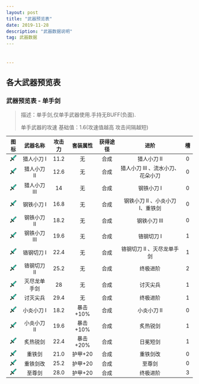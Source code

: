 ```yaml
---
layout: post
title: "武器预览表"
date: 2019-11-28
description: "武器数据说明"
tag: 武器数据
​---   


---
```

## 各大武器预览表

### 武器预览表 - 单手剑

> 描述：单手剑,仅单手武器使用.手持无BUFF(负面).
>
> 单手武器的攻速 基础值：1.6(攻速值越高 攻击间隔越短)

|图标| 武器名称   | 攻击力 | 套装属性 | 获得途径 | 进阶 |槽|
| :--------: | :----: | :------: | :------: | :--: | :--: | :--: |
| ![sword](https://github.com/AirdeCraft/airdecraft.github.io/blob/master/images/posts/diamond_sword.png?raw=true) | 猎人小刀 I | 11.2 | 无 | 合成 |猎人小刀 II|0|
| ![sword](https://github.com/AirdeCraft/airdecraft.github.io/blob/master/images/posts/diamond_sword.png?raw=true) | 猎人小刀 II | 12.6 | 无 | 合成 |猎人小刀 III 、流水小刀、花朵小刀|0|
| ![sword](https://github.com/AirdeCraft/airdecraft.github.io/blob/master/images/posts/diamond_sword.png?raw=true) | 猎人小刀 III | 14 | 无 | 合成 |钢铁小刀 I|0|
| ![sword](https://github.com/AirdeCraft/airdecraft.github.io/blob/master/images/posts/diamond_sword.png?raw=true) | 钢铁小刀 I | 16.8 | 无 | 合成 |钢铁小刀 II 、小炎小刀 I、重铁剑|0|
| ![sword](https://github.com/AirdeCraft/airdecraft.github.io/blob/master/images/posts/diamond_sword.png?raw=true) | 钢铁小刀 II | 18.2 | 无 | 合成 |钢铁小刀 III|0|
| ![sword](https://github.com/AirdeCraft/airdecraft.github.io/blob/master/images/posts/diamond_sword.png?raw=true) | 钢铁小刀 III | 19.6 | 无 | 合成 |铬钢切刀 I|1|
| ![sword](https://github.com/AirdeCraft/airdecraft.github.io/blob/master/images/posts/diamond_sword.png?raw=true) | 铬钢切刀 I | 22.4 | 无 | 合成 |铬钢切刀 II 、灭尽龙单手剑|1|
| ![sword](https://github.com/AirdeCraft/airdecraft.github.io/blob/master/images/posts/diamond_sword.png?raw=true) | 铬钢切刀 II | 25.2 | 无 | 合成 |终极进阶|2|
| ![sword](https://github.com/AirdeCraft/airdecraft.github.io/blob/master/images/posts/diamond_sword.png?raw=true) | 灭尽龙单手剑 | 28 | 无 | 合成 |讨灭尖兵|1|
| ![sword](https://github.com/AirdeCraft/airdecraft.github.io/blob/master/images/posts/diamond_sword.png?raw=true) | 讨灭尖兵 | 29.4 | 无 | 合成 |终极进阶|1|
| ![sword](https://github.com/AirdeCraft/airdecraft.github.io/blob/master/images/posts/diamond_sword.png?raw=true) | 小炎小刀 I | 18.2 | 暴击+10% | 合成 |小炎小刀 II|0|
| ![sword](https://github.com/AirdeCraft/airdecraft.github.io/blob/master/images/posts/diamond_sword.png?raw=true) | 小炎小刀 II | 19.6 | 暴击+10% | 合成 |炙热锐剑|1|
| ![sword](https://github.com/AirdeCraft/airdecraft.github.io/blob/master/images/posts/diamond_sword.png?raw=true) | 炙热锐剑 | 22.4 | 暴击+20% | 合成 |日冕短剑|1|
| ![sword](https://github.com/AirdeCraft/airdecraft.github.io/blob/master/images/posts/diamond_sword.png?raw=true) | 重铁剑 | 21.0 | 护甲+20 | 合成 |重铁剑改|0|
| ![sword](https://github.com/AirdeCraft/airdecraft.github.io/blob/master/images/posts/diamond_sword.png?raw=true) | 重铁剑改 | 25.2 | 护甲+20 | 合成 |至尊剑|0|
| ![sword](https://github.com/AirdeCraft/airdecraft.github.io/blob/master/images/posts/diamond_sword.png?raw=true) | 至尊剑 | 28.0 | 护甲+20 | 合成 |终极进阶|3|

